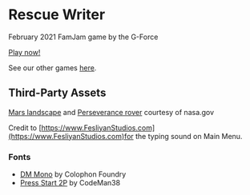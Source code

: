 # Rescue Writer

February 2021 FamJam game by the G-Force

[Play now!](https://the-g-force.github.io/FamJam-February2021)

See our other games [here](https://the-g-force.github.io).

## Third-Party Assets

[Mars landscape](https://mars.nasa.gov/mars2020/multimedia/raw-images/ZRF_0004_0667303145_000FDR_N0010052AUT_04096_110085J) and [Perseverance rover](https://mars.nasa.gov/resources/mars-2020-rover-artists-concept/) courtesy of nasa.gov

Credit to [https://www.FesliyanStudios.com](https://www.FesliyanStudios.com)for the typing sound on Main Menu.

### Fonts
- [DM Mono](https://fonts.google.com/specimen/DM+Mono) by Colophon Foundry
- [Press Start 2P](https://fonts.google.com/specimen/Press+Start+2P) by CodeMan38

